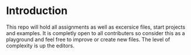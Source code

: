 # Introduction

This repo will hold all assignments as well as excersice files, start projects and examples. It is completly open to all contributers so consider this as a playground and feel free to improve or create new files. The level of complexity is up the editors.



